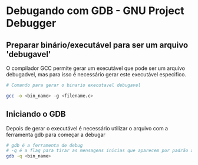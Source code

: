 # Debugando com GDB - GNU Project Debugger

## Preparar binário/executável para ser um arquivo 'debugavel'

O compilador GCC permite gerar um executável que pode ser um arquivo debugadvel, mas para isso é necessário gerar este executável especifico.

```bash
# Comando para gerar o binario executavel debugavel

gcc -o <bin_name> -g <filename.c>
```

## Iniciando o GDB

Depois de gerar o executável é necessário utilizar o arquivo com a ferramenta gdb para começar a debugar

```bash
# gdb é a ferramenta de debug
# -q é a flag para tirar as mensagens inicias que aparecem por padrão ao iniciar o debugger
gdb -q <bin_name>
```
